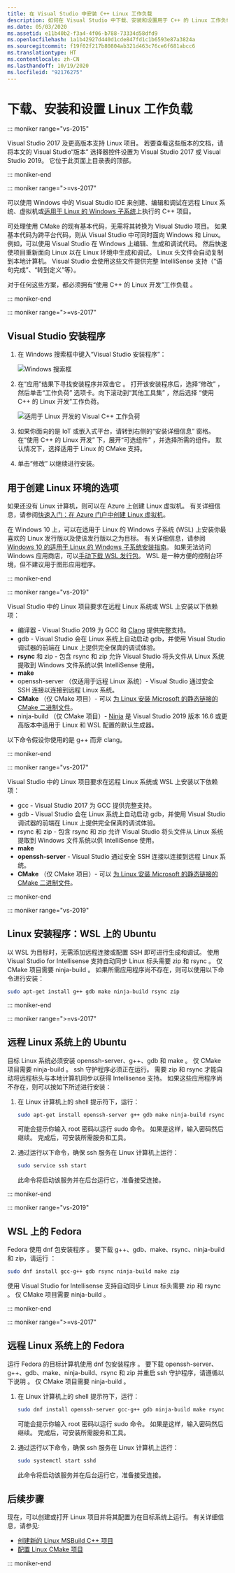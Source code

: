 ```yaml
---
title: 在 Visual Studio 中安装 C++ Linux 工作负载
description: 如何在 Visual Studio 中下载、安装和设置用于 C++ 的 Linux 工作负载。
ms.date: 05/03/2020
ms.assetid: e11b40b2-f3a4-4f06-b788-73334d58dfd9
ms.openlocfilehash: 1a1b42927d440d1cde847fd1c1b6593e87a3824a
ms.sourcegitcommit: f19f02f217b80804ab321d463c76ce6f681abcc6
ms.translationtype: HT
ms.contentlocale: zh-CN
ms.lasthandoff: 10/19/2020
ms.locfileid: "92176275"
---
```

# <a name="download-install-and-set-up-the-linux-workload"></a>下载、安装和设置 Linux 工作负载

::: moniker range="vs-2015"

Visual Studio 2017 及更高版本支持 Linux 项目。 若要查看这些版本的文档，请将本文的 Visual Studio“版本”  选择器控件设置为 Visual Studio 2017 或 Visual Studio 2019。 它位于此页面上目录表的顶部。

::: moniker-end

::: moniker range=">=vs-2017"

可以使用 Windows 中的 Visual Studio IDE 来创建、编辑和调试在远程 Linux 系统、虚拟机或[适用于 Linux 的 Windows 子系统](/windows/wsl/about)上执行的 C++ 项目。

可处理使用 CMake 的现有基本代码，无需将其转换为 Visual Studio 项目。 如果基本代码为跨平台代码，则从 Visual Studio 中可同时面向 Windows 和 Linux。 例如，可以使用 Visual Studio 在 Windows 上编辑、生成和调试代码。 然后快速使项目重新面向 Linux 以在 Linux 环境中生成和调试。 Linux 头文件会自动复制到本地计算机。 Visual Studio 会使用这些文件提供完整 IntelliSense 支持（“语句完成”、“转到定义”等）。

对于任何这些方案，都必须拥有“使用 C++ 的 Linux 开发”工作负载  。

::: moniker-end

::: moniker range=">=vs-2017"

## <a name="visual-studio-setup"></a>Visual Studio 安装程序

1. 在 Windows 搜索框中键入“Visual Studio 安装程序”：

   ![Windows 搜索框](media/visual-studio-installer-search.png)

1. 在“应用”结果下寻找安装程序并双击它  。 打开该安装程序后，选择“修改”  ，然后单击“工作负荷”  选项卡。向下滚动到“其他工具集”  ，然后选择  “使用 C++ 的 Linux 开发”工作负荷。

   ![适用于 Linux 开发的 Visual C++ 工作负荷](media/linuxworkload.png)

1. 如果你面向的是 IoT 或嵌入式平台，请转到右侧的“安装详细信息”  窗格。 在“使用 C++ 的 Linux 开发”  下，展开“可选组件”  ，并选择所需的组件。 默认情况下，选择适用于 Linux 的 CMake 支持。

1. 单击“修改”  以继续进行安装。

## <a name="options-for-creating-a-linux-environment"></a>用于创建 Linux 环境的选项

如果还没有 Linux 计算机，则可以在 Azure 上创建 Linux 虚拟机。 有关详细信息，请参阅[快速入门：在 Azure 门户中创建 Linux 虚拟机](/azure/virtual-machines/linux/quick-create-portal)。

在 Windows 10 上，可以在适用于 Linux 的 Windows 子系统 (WSL) 上安装你最喜欢的 Linux 发行版以及使该发行版以之为目标。 有关详细信息，请参阅 [Windows 10 的适用于 Linux 的 Windows 子系统安装指南](/windows/wsl/install-win10)。 如果无法访问 Windows 应用商店，可以[手动下载 WSL 发行包](/windows/wsl/install-manual)。 WSL 是一种方便的控制台环境，但不建议用于图形应用程序。

::: moniker-end

::: moniker range="vs-2019"

Visual Studio 中的 Linux 项目要求在远程 Linux 系统或 WSL 上安装以下依赖项：

- 编译器  - Visual Studio 2019 为 GCC 和 [Clang](../build/clang-support-cmake.md) 提供完整支持。
- gdb  - Visual Studio 会在 Linux 系统上自动启动 gdb，并使用 Visual Studio 调试器的前端在 Linux 上提供完全保真的调试体验。
- **rsync** 和 zip  - 包含 rsync 和 zip 允许 Visual Studio 将头文件从 Linux 系统提取到 Windows 文件系统以供 IntelliSense 使用。
- **make**
- openssh-server  （仅适用于远程 Linux 系统）- Visual Studio 通过安全 SSH 连接以连接到远程 Linux 系统。
- **CMake** （仅 CMake 项目）- 可以 [为 Linux 安装 Microsoft 的静态链接的 CMake 二进制文件](https://github.com/microsoft/CMake/releases)。
- ninja-build  （仅 CMake 项目）- [Ninja](https://ninja-build.org/) 是 Visual Studio 2019 版本 16.6 或更高版本中适用于 Linux 和 WSL 配置的默认生成器。

以下命令假设你使用的是 g++ 而非 clang。

::: moniker-end

::: moniker range="vs-2017"

Visual Studio 中的 Linux 项目要求在远程 Linux 系统或 WSL 上安装以下依赖项：

- gcc  - Visual Studio 2017 为 GCC 提供完整支持。
- gdb  - Visual Studio 会在 Linux 系统上自动启动 gdb，并使用 Visual Studio 调试器的前端在 Linux 上提供完全保真的调试体验。
- rsync  和 zip  - 包含 rsync 和 zip 允许 Visual Studio 将头文件从 Linux 系统提取到 Windows 文件系统以供 IntelliSense 使用。
- **make**
- **openssh-server** - Visual Studio 通过安全 SSH 连接以连接到远程 Linux 系统。
- **CMake** （仅 CMake 项目）- 可以 [为 Linux 安装 Microsoft 的静态链接的 CMake 二进制文件](https://github.com/microsoft/CMake/releases)。

::: moniker-end

::: moniker range="vs-2019"

## <a name="linux-setup-ubuntu-on-wsl"></a>Linux 安装程序：WSL 上的 Ubuntu

以 WSL 为目标时，无需添加远程连接或配置 SSH 即可进行生成和调试。 使用 Visual Studio for Intellisense 支持自动同步 Linux 标头需要 zip 和 rsync   。 仅 CMake 项目需要 ninja-build  。 如果所需应用程序尚不存在，则可以使用以下命令进行安装：

```bash
sudo apt-get install g++ gdb make ninja-build rsync zip
```

::: moniker-end

::: moniker range=">=vs-2017"

## <a name="ubuntu-on-remote-linux-systems"></a>远程 Linux 系统上的 Ubuntu

目标 Linux 系统必须安装 openssh-server、g++、gdb 和 make     。 仅 CMake 项目需要 ninja-build  。 ssh  守护程序必须正在运行。 需要 zip  和 rsync  才能自动将远程标头与本地计算机同步以获得 Intellisense 支持。 如果这些应用程序尚不存在，则可以按如下所述进行安装：

1. 在 Linux 计算机上的 shell 提示符下，运行：

   ```bash
   sudo apt-get install openssh-server g++ gdb make ninja-build rsync zip
   ```

   可能会提示你输入 root 密码以运行 sudo 命令。 如果是这样，输入密码然后继续。 完成后，可安装所需服务和工具。

1. 通过运行以下命令，确保 ssh 服务在 Linux 计算机上运行：

   ```bash
   sudo service ssh start
   ```

   此命令将启动该服务并在后台运行它，准备接受连接。

::: moniker-end

::: moniker range="vs-2019"

## <a name="fedora-on-wsl"></a>WSL 上的 Fedora

Fedora 使用 dnf 包安装程序  。 要下载 g++、gdb、make、rsync、ninja-build 和 zip，请运行       ：

   ```bash
   sudo dnf install gcc-g++ gdb rsync ninja-build make zip
   ```

使用 Visual Studio for Intellisense 支持自动同步 Linux 标头需要 zip 和 rsync   。 仅 CMake 项目需要 ninja-build  。

::: moniker-end

::: moniker range=">=vs-2017"

## <a name="fedora-on-remote-linux-systems"></a>远程 Linux 系统上的 Fedora

运行 Fedora 的目标计算机使用 dnf 包安装程序  。 要下载 openssh-server、g++、gdb、make、ninja-build、rsync 和 zip 并重启 ssh 守护程序，请遵循以下说明        。 仅 CMake 项目需要 ninja-build  。

1. 在 Linux 计算机上的 shell 提示符下，运行：

   ```bash
   sudo dnf install openssh-server gcc-g++ gdb ninja-build make rsync zip
   ```

   可能会提示你输入 root 密码以运行 sudo 命令。 如果是这样，输入密码然后继续。 完成后，可安装所需服务和工具。

1. 通过运行以下命令，确保 ssh 服务在 Linux 计算机上运行：

   ```bash
   sudo systemctl start sshd
   ```

   此命令将启动该服务并在后台运行它，准备接受连接。

## <a name="next-steps"></a>后续步骤

现在，可以创建或打开 Linux 项目并将其配置为在目标系统上运行。 有关详细信息，请参见:

- [创建新的 Linux MSBuild C++ 项目](create-a-new-linux-project.md)
- [配置 Linux CMake 项目](cmake-linux-project.md)

::: moniker-end
